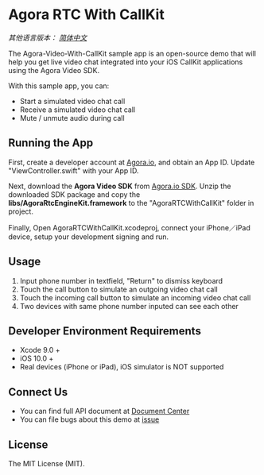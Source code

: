 # Agora RTC With CallKit

*其他语言版本： [简体中文](README.zhCN.md)*

The Agora-Video-With-CallKit sample app is an open-source demo that will help you get live video chat integrated into your iOS CallKit applications using the Agora Video SDK.

With this sample app, you can:

- Start a simulated video chat call
- Receive a simulated video chat call
- Mute / unmute audio during call

## Running the App
First, create a developer account at [Agora.io](https://dashboard.agora.io/signin/), and obtain an App ID. Update "ViewController.swift" with your App ID.

Next, download the **Agora Video SDK** from [Agora.io SDK](https://docs.agora.io/en/Agora%20Platform/downloads). Unzip the downloaded SDK package and copy the **libs/AgoraRtcEngineKit.framework** to the "AgoraRTCWithCallKit" folder in project.

Finally, Open AgoraRTCWithCallKit.xcodeproj, connect your iPhone／iPad device, setup your development signing and run.

## Usage
1. Input phone number in textfield, "Return" to dismiss keyboard
2. Touch the call button to simulate an outgoing video chat call
3. Touch the incoming call button to simulate an incoming video chat call
4. Two devices with same phone number inputed can see each other

## Developer Environment Requirements
* Xcode 9.0 +
* iOS 10.0 +
* Real devices (iPhone or iPad), iOS simulator is NOT supported

## Connect Us

- You can find full API document at [Document Center](https://docs.agora.io/en/)
- You can file bugs about this demo at [issue](https://github.com/AgoraIO/Advanced-Video/issues)

## License

The MIT License (MIT).
